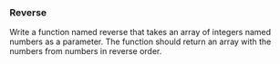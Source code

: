 ### Reverse

Write a function named reverse that takes an array of integers named numbers as a parameter. The function should return an array with the numbers from numbers in reverse order.